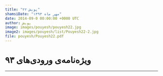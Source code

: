 ```yaml
---
title: "پویش ۲۲"
shamsiDate: "مهر ماه ۱۳۹۳"
date: 2014-09-0 00:00:00 +0000 UTC
author: پویش
image: images/pouyesh/pouyesh22.jpg
image2: images/pouyesh/list/Pouyesh22-2.jpg
file: pouyesh/Pouyesh22.pdf
---
```


ویژه‌نامه‌ی ورودی‌های ۹۳
=======
----
